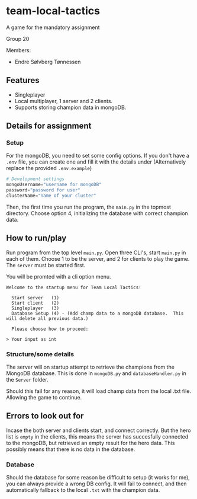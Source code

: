 # team-local-tactics
A game for the mandatory assignment

Group 20

Members:
 - Endre Sølvberg Tønnessen

## Features
  - Singleplayer
  - Local multiplayer, 1 server and 2 clients.
  - Supports storing champion data in mongoDB.

## Details for assignment

### Setup

For the mongoDB, you need to set some config options.
If you don't have a `.env` file, you can create one and fill it with the details under
(Alternatively replace the provided `.env.example`)

```py
# Development settings
mongoUsername="username for mongoDB"
password="password for user"
clusterName="name of your cluster"
```

Then, the first time you run the program, the `main.py` in the topmost directory. Choose option 4, initializing the database with correct champion data.

## How to run/play
Run program from the top level ``main.py``.
Open three CLI's, start `main.py` in each of them. Choose 1 to be the server, and 2 for clients to play the game. The ``server`` must be started first.

You will be promted with a cli option menu.
```
Welcome to the startup menu for Team Local Tactics!

  Start server   (1)
  Start client   (2)
  Singleplayer   (3)
  Database Setup (4) - (Add champ data to a mongoDB database.  This will delete all previous data.)

  Please choose how to proceed:

> Your input as int
```

### Structure/some details
The server will on startup attempt to retrieve the champions from the MongoDB database. This is done in `mongoDB.py` and `databaseHandler.py` in the `Server` folder.

Should this fail for any reason, it will load champ data from the local .txt file. Allowing the game to continue.

## Errors to look out for
Incase the both server and clients start, and connect correctly. But the hero list is ``empty`` in the clients, this means the server has succesfully connected to the mongoDB, but retrieved an empty result for the hero data. This possibly means that there is no data in the database.

### Database
Should the database for some reason be difficult to setup (it works for me), you can always provide a wrong DB config. It will fail to connect, and then automatically fallback to the local `.txt` with the champion data. 




